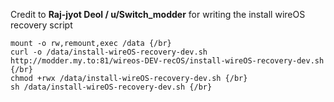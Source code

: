Credit to **Raj-jyot Deol / u/Switch_modder** for writing the install wireOS recovery script

```
mount -o rw,remount,exec /data {/br}
curl -o /data/install-wireOS-recovery-dev.sh http://modder.my.to:81/wireos-DEV-recOS/install-wireOS-recovery-dev.sh {/br}
chmod +rwx /data/install-wireOS-recovery-dev.sh {/br}
sh /data/install-wireOS-recovery-dev.sh {/br}
```
